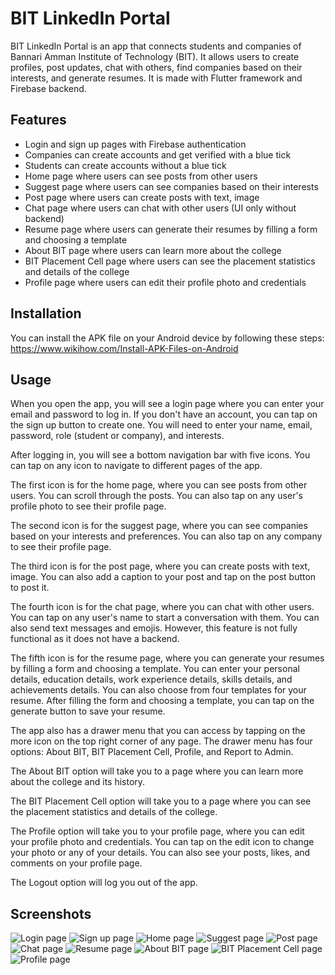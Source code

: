 # BIT LinkedIn Portal

BIT LinkedIn Portal is an app that connects students and companies of Bannari Amman Institute of Technology (BIT). It allows users to create profiles, post updates, chat with others, find companies based on their interests, and generate resumes. It is made with Flutter framework and Firebase backend.

## Features

- Login and sign up pages with Firebase authentication
- Companies can create accounts and get verified with a blue tick
- Students can create accounts without a blue tick
- Home page where users can see posts from other users
- Suggest page where users can see companies based on their interests
- Post page where users can create posts with text, image
- Chat page where users can chat with other users (UI only without backend)
- Resume page where users can generate their resumes by filling a form and choosing a template
- About BIT page where users can learn more about the college
- BIT Placement Cell page where users can see the placement statistics and details of the college
- Profile page where users can edit their profile photo and credentials

## Installation

You can install the APK file on your Android device by following these steps: https://www.wikihow.com/Install-APK-Files-on-Android

## Usage

When you open the app, you will see a login page where you can enter your email and password to log in. If you don't have an account, you can tap on the sign up button to create one. You will need to enter your name, email, password, role (student or company), and interests.

After logging in, you will see a bottom navigation bar with five icons. You can tap on any icon to navigate to different pages of the app.

The first icon is for the home page, where you can see posts from other users. You can scroll through the posts. You can also tap on any user's profile photo to see their profile page.

The second icon is for the suggest page, where you can see companies based on your interests and preferences. You can also tap on any company to see their profile page.

The third icon is for the post page, where you can create posts with text, image. You can also add a caption to your post and tap on the post button to post it.

The fourth icon is for the chat page, where you can chat with other users. You can tap on any user's name to start a conversation with them. You can also send text messages and emojis. However, this feature is not fully functional as it does not have a backend.

The fifth icon is for the resume page, where you can generate your resumes by filling a form and choosing a template. You can enter your personal details, education details, work experience details, skills details, and achievements details. You can also choose from four templates for your resume. After filling the form and choosing a template, you can tap on the generate button to save your resume.

The app also has a drawer menu that you can access by tapping on the more icon on the top right corner of any page. The drawer menu has four options: About BIT, BIT Placement Cell, Profile, and Report to Admin.

The About BIT option will take you to a page where you can learn more about the college and its history.

The BIT Placement Cell option will take you to a page where you can see the placement statistics and details of the college. 

The Profile option will take you to your profile page, where you can edit your profile photo and credentials. You can tap on the edit icon to change your photo or any of your details. You can also see your posts, likes, and comments on your profile page.

The Logout option will log you out of the app.

## Screenshots

![Login page](login_page.jpg)
![Sign up page](sign_up_page.jpg)
![Home page](home_page.jpg)
![Suggest page](suggest_page.jpg)
![Post page](post_page.jpg)
![Chat page](chat_page.jpg)
![Resume page](resume_page.jpg)
![About BIT page](about_bit_page.jpg)
![BIT Placement Cell page](bit_placement_cell_page.jpg)
![Profile page](profile_page.jpg)